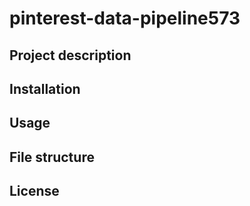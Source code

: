 # pinterest-data-pipeline573
## Project description

## Installation

## Usage 

## File structure
 
## License